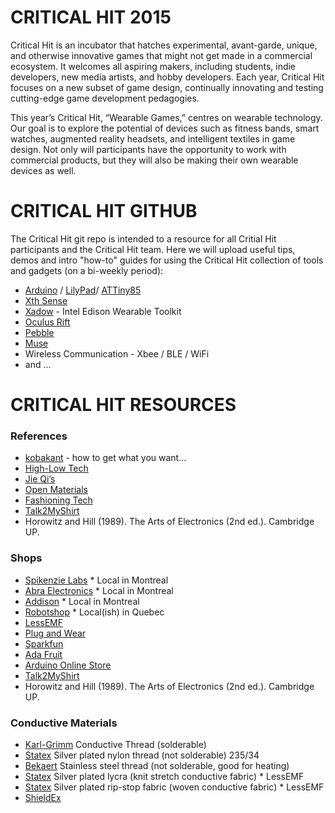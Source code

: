 <h1>CRITICAL HIT 2015</h1>

Critical Hit is an incubator that hatches experimental, avant-garde, unique, and otherwise innovative games that might not get made in a commercial ecosystem. It welcomes all aspiring makers, including students, indie developers, new media artists, and hobby developers. Each year, Critical Hit focuses on a new subset of game design, continually innovating and testing cutting-edge game development pedagogies.

This year’s Critical Hit, “Wearable Games,” centres on wearable technology. Our goal is to explore the potential of devices such as fitness bands, smart watches, augmented reality headsets, and intelligent textiles in game design. Not only will participants have the opportunity to work with commercial products, but they will also be making their own wearable devices as well.

<h1>CRITICAL HIT GITHUB</h1>
The Critical Hit git repo is intended to a resource for all Critial Hit participants and the Critical Hit team. Here we will upload useful tips, demos and intro "how-to" guides for using the Critical Hit collection of tools and gadgets (on a bi-weekly period):

<ul>
<li><a href="www.arduino.cc" target="_blank">Arduino</a> / <a href="http://www.arduino.cc/en/Main/ArduinoBoardLilyPadSimple" target="_blank">LilyPad</a>/ <a href="https://github.com/damellis/attiny" target="_blank">ATTiny85</a></li>
<li><a href="http://res.marcodonnarumma.com/projects/xth-sense/" target="_blank">Xth Sense</a></li>
<li><a href="http://www.seeedstudio.com/depot/Xadow-Wearable-Kit-For-Intel-Edison-p-2428.html" target="_blank">Xadow</a> - Intel Edison Wearable Toolkit</li>
<li><a href="https://www.oculus.com/en-us/rift/" target="_blank">Oculus Rift</a></li>
<li><a href="https://getpebble.com/#/.dco0k6:Fuqt" target="_blank">Pebble</a></li>
<li><a href="http://www.choosemuse.com" target="_blank">Muse</a></li>
<li>Wireless Communication - Xbee / BLE / WiFi </li>
<li>and ... </li>
</ul>

<h1>CRITICAL HIT RESOURCES</h1>
<h3> References </h3>
<ul>
<li><a href="http://www.kobakant.at/DIY/" target="_blank">kobakant</a> - how to get what you want...</li>
<li><a href="hlt.media.mit.edu" target="_blank">High-Low Tech</a></li>
<li><a href="web.media.mit.edu/~jieqi/" target="_blank">Jie Qi’s</a></li>
<li><a href="www.openmaterials.org/" target="_blank">Open Materials</a></li>
<li><a href="www.fashioningtech.com/" target="_blank">Fashioning Tech</a></li>
<li><a href="www.talk2myshirt.com/blog/" target="_blank">Talk2MyShirt</a></li>
<li>Horowitz and Hill (1989). The Arts of Electronics (2nd ed.). Cambridge UP. </li>
</ul>

<h3> Shops </h3>
<ul>
<li><a href="www.spikenzielabs.com/" target="_blank">Spikenzie Labs</a> * Local in Montreal</li>
<li><a href="www.abra-electronics.com" target="_blank">Abra Electronics</a> * Local in Montreal</li>
<li><a href="www.addison-electronique.com" target="_blank">Addison</a> * Local in Montreal</li>
<li><a href="www.robotshop.com/ca/" target="_blank">Robotshop</a>  * Local(ish) in Quebec</li>

<li><a href="www.lessemf.com/" target="_blank">LessEMF</a></li>
<li><a href="http://www.plugandwear.com/default.asp" target="_blank">Plug and Wear</a></li>
<li><a href="www.sparkfun.com/" target="_blank">Sparkfun</a></li>
<li><a href="http://adafruit.com/" target="_blank">Ada Fruit</a></li>
<li><a href="store.arduino.cc/" target="_blank">Arduino Online Store</a></li>
<li><a href="www.talk2myshirt.com/blog/" target="_blank">Talk2MyShirt</a></li>
<li>Horowitz and Hill (1989). The Arts of Electronics (2nd ed.). Cambridge UP. </li>
</ul>

<h3> Conductive Materials </h3>
<ul>
<li><a href="http://karl-grimm.com/" target="_blank">Karl-Grimm</a> Conductive Thread (solderable)</li>
<li><a href="http://statex.de/index.php/en/fibres-and-yarns/item/153-shieldex®-garne" target="_blank">Statex</a> Silver plated nylon thread (not solderable) 235/34</li>
<li><a href="https://www.sparkfun.com/products/10120" target="_blank">Bekaert</a> Stainless steel thread (not solderable, good for heating)</li>
<li><a href="http://statex.de/index.php/en/shieldex-2/flaechenware" target="_blank">Statex</a> Silver plated lycra (knit stretch conductive fabric) * LessEMF</li>
<li><a href="http://statex.de/index.php/en/shieldex-2/flaechenware" target="_blank">Statex</a> Silver plated rip-stop fabric (woven conductive fabric) * LessEMF</li>
<li><a href="http://fine-silver-productsnet.com" target="_blank">ShieldEx</a></li>
</ul>
